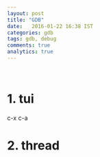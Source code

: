 ```yaml
---
layout: post
title: "GDB"
date:   2016-01-22 16:38 IST
categories: gdb
tags: gdb, debug
comments: true
analytics: true
---
```

<br>

# 1. tui

c-x c-a

# 2. thread
